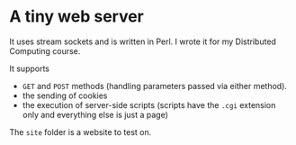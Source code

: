 # A tiny web server 

It uses stream sockets and is written in Perl. I wrote it for my Distributed Computing course.

It supports
 - `GET` and `POST` methods (handling parameters passed via either method).
 - the sending of cookies
 - the execution of server-side scripts (scripts have the `.cgi` extension only and everything else is just a page)

The `site` folder is a website to test on.
